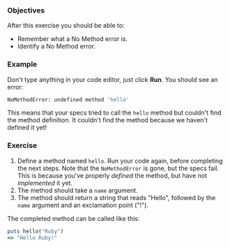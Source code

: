 <!-- { ids:[62], language:'Ruby', type:'workshop', order: 1, name:'No Method Error', description:'Debug your code when it doesn't recognize a method.' }-->

### Objectives

After this exercise you should be able to:

- Remember what a No Method error is.
- Identify a No Method error.

### Example

Don't type anything in your code editor, just click **Run**. You should see an error:

```bash
NoMethodError: undefined method 'hello'
```

This means that your specs tried to call the `hello` method but couldn't find the method definition. It couldn't find the method because we haven't defined it yet!

### Exercise

1. Define a method named `hello`. Run your code again, before completing the next steps. Note that the `NoMethodError` is gone, but the specs fail. This is because you've properly _defined_ the method, but have not _implemented_ it yet.
2. The method should take a `name` argument.
3. The method should return a string that reads "Hello", followed by the `name` argument and an exclamation point ("!").

The completed method can be called like this:

```ruby
puts hello("Ruby")
=> "Hello Ruby!"
```
